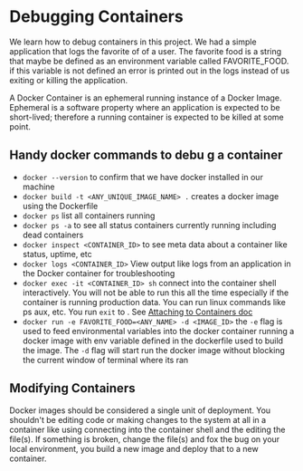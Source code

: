 # Debugging Containers

We learn how to debug containers in this project. We had a simple application that logs the favorite of of a user. The favorite food is a string that maybe be defined as an environment variable called FAVORITE_FOOD. if this variable is not defined an error is printed out in the logs instead of us exiting or killing the application.

A Docker Container is an ephemeral running instance of a Docker Image. Ephemeral is a software property where an application is expected to be short-lived; therefore a running container is expected to be killed at some point.

## Handy docker commands to debu g a container

- `docker --version` to confirm that we have docker installed in our machine
- `docker build -t <ANY_UNIQUE_IMAGE_NAME> .` creates a docker image using the Dockerfile
- `docker ps` list all containers running
- `docker ps -a` to see all status containers currently running including dead containers
- `docker inspect <CONTAINER_ID>` to see meta data about a container like status, uptime, etc
- `docker logs <CONTAINER_ID>` View output like logs from an application in the Docker container for troubleshooting
- `docker exec -it <CONTAINER_ID> sh` connect into the container shell interactively. You will not be able to run this all the time especially if the container is running production data. You can run linux commands like ps aux, etc. You run `exit` to . See [Attaching to Containers doc](https://docs.docker.com/engine/reference/commandline/container_attach/)
- `docker run -e FAVORITE_FOOD=<ANY_NAME> -d <IMAGE_ID>` the `-e` flag is used to feed environmental variables into the docker container running a docker image with env variable defined in the dockerfile used to build the image. The `-d` flag will start run the docker image without blocking the current window of terminal where its ran

## Modifying Containers

Docker images should be considered a single unit of deployment. You shouldn't be editing code or making changes to the system at all in a container like using connecting into the container shell and the editing the file(s). If something is broken, change the file(s) and fox the bug on your local environment, you build a new image and deploy that to a new container.
